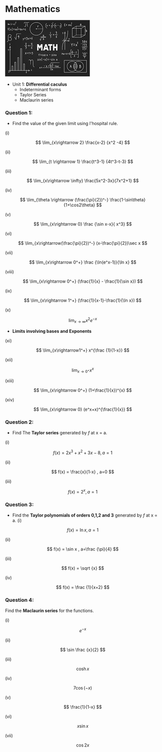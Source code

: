 # Mathematics

![](maths.jpeg)

- Unit 1: __Differential caculus__
  -  Indeterminant forms
  -  Taylor Series 
  -  Maclaurin series

### Question 1:

- Find the value of the given limit using l'hospital rule.

(i)

$$
\lim_{x\rightarrow 2} \frac{x-2} {x^2 -4}
$$

(ii)

$$
\lim_{t \rightarrow 1} \frac{t^3-1} {4t^3-t-3}
$$

(iii)

$$
\lim_{x\rightarrow \infty} \frac{5x^2-3x}{7x^2+1}
$$

(iv) 

$$
\lim_{\theta \rightarrow (\frac{\pi}{2})^-} \frac{1-\sin\theta}{1+\cos2\theta}
$$

(v)

$$
\lim_{x\rightarrow 0} \frac {\sin x-x}{ x^3}
$$

(vi)

$$
\lim_{x\rightarrow(\frac{\pi}{2})^-} (x-\frac{\pi}{2})\sec x
$$

(vii)

$$
\lim_{x\rightarrow 0^+} \frac {\ln(e^x-1)}{\ln x}
$$

(viii)

$$
\lim_{x\rightarrow 0^+} (\frac{1}{x} - \frac{1}{\sin x})
$$

(ix)

$$
\lim_{x\rightarrow 1^+} (\frac{1}{x-1}-\frac{1}{\ln x})
$$

(x)

$$
\lim_{x\rightarrow \infty} x^2 e^{-x}
$$

- __Limits involving bases and Exponents__

(xi)

$$
\lim_{x\rightarrow1^+} x^{\frac {1}{1-x}}
$$

(xii)

$$
\lim_{x\rightarrow 0^+} x^x
$$

(xiii)

$$
\lim_{x\rightarrow 0^+} (1+\frac{1}{x})^{x}
$$

(xiv)

$$
\lim_{x\rightarrow 0} (e^x+x)^{\frac{1}{x}}
$$

### Question 2:

- Find The __Taylor series__ generated by _f_ at x = a.
 
(i)

$$
f(x) = 2x^3 + x^2 + 3x -8 , a=1
$$

(ii)

$$
f(x) = \frac{x}{1-x} , a=0 
$$

(iii)

$$
f(x) = 2^x , a = 1
$$


### Question 3: 

- Find the __Taylor polynomials of orders 0,1,2 and 3__ generated by _f_ at x = a. 
(i)

$$
f(x) = \ln x , a= 1
$$

(ii)

$$
f(x) = \sin x , a=\frac {\pi}{4}
$$

(iii)

$$
f(x) = \sqrt {x}
$$

(iv)

$$
f(x) = \frac {1}{x+2}
$$


### Question 4: 

Find the __Maclaurin series__ for the functions.

(i)

$$
e^{-x}
$$

(ii)

$$
\sin \frac {x}{2}
$$

(iii)

$$
\cosh x
$$

(iv)

$$
7\cos (-x)
$$

(v)

$$
\frac{1}{1-x}
$$

(vi)

$$
x\sin x
$$

(vii)

$$
\cos 2x
$$

